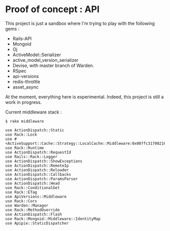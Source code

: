 Proof of concept : API
===========

This project is just a sandbox where I'm trying to play with the following gems :
* Rails-API
* Mongoid
* Oj
* ActiveModel::Serializer
* active_model_version_serializer
* Devise, with master branch of Warden.
* RSpec
* api-versions
* redis-throttle
* asset_async

At the moment, everything here is experimental.
Indeed, this project is still a work in progress.

Current middleware stack :
```no-highlight
$ rake middleware

use ActionDispatch::Static
use Rack::Lock
use #<ActiveSupport::Cache::Strategy::LocalCache::Middleware:0x007fc317082168>
use Rack::Runtime
use ActionDispatch::RequestId
use Rails::Rack::Logger
use ActionDispatch::ShowExceptions
use ActionDispatch::RemoteIp
use ActionDispatch::Reloader
use ActionDispatch::Callbacks
use ActionDispatch::ParamsParser
use ActionDispatch::Head
use Rack::ConditionalGet
use Rack::ETag
use ApiVersions::Middleware
use Rack::Cors
use Warden::Manager
use Rack::MethodOverride
use ActionDispatch::Flash
use Rack::Mongoid::Middleware::IdentityMap
use Apipie::StaticDispatcher
```
